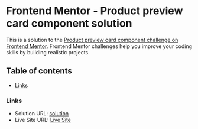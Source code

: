 # Frontend Mentor - Product preview card component solution

This is a solution to the [Product preview card component challenge on Frontend Mentor](https://www.frontendmentor.io/challenges/product-preview-card-component-GO7UmttRfa). Frontend Mentor challenges help you improve your coding skills by building realistic projects.

## Table of contents

- [Links](#links)

### Links

- Solution URL: [solution](https://github.com/Jinzero10/Product-preview-card-component)
- Live Site URL: [Live Site](https://product-card-component-jinzer0.netlify.app/)
